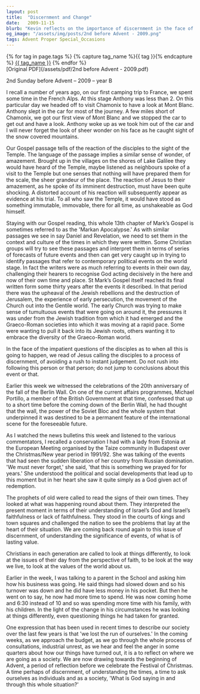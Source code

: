 ```yaml
---
layout: post
title:  "Discernment and Change"
date:   2009-11-15
blurb: "Kevin reflects on the importance of discernment in the face of change, drawing parallels between the disciples' amazement at the Temple and modern reactions to historical events like the fall of the Berlin Wall. He emphasizes the need to understand the significance of events and to question our values and the way we live, especially in times of societal upheaval."
og_image: "/assets/img/posts/2nd before Advent - 2009.png"
tags: Advent Proper Special_Occasions
---    
```

<div class="tag-pills">
  {% for tag in page.tags %}
    {% capture tag_name %}{{ tag }}{% endcapture %}
    <a href="{{ site.baseurl }}/tag/{{ tag_name }}" class="tag-pill">{{ tag_name }}</a>
  {% endfor %}
</div>
[Original PDF](/assets/pdf/2nd before Advent - 2009.pdf)

2nd Sunday before Advent – 2009 – year B

I recall a number of years ago, on our first camping trip to France, we spent some time in the French Alps. At this stage Anthony was less than 2. On this particular day we headed off to visit Chamonix to have a look at Mont Blanc. Anthony slept in the car for most of the journey. A few miles short of Chamonix, we got our first view of Mont Blanc and we stopped the car to get out and have a look. Anthony woke up as we took him out of the car and I will never forget the look of sheer wonder on his face as he caught sight of the snow covered mountains.

Our Gospel passage tells of the reaction of the disciples to the sight of the Temple. The language of the passage implies a similar sense of wonder, of amazement. Brought up in the villages on the shores of Lake Galilee they would have heard of the Temple, maybe listened as neighbours spoke of a visit to the Temple but one senses that nothing will have prepared them for the scale, the sheer grandeur of the place. The reaction of Jesus to their amazement, as he spoke of its imminent destruction, must have been quite shocking. A distorted account of his reaction will subsequently appear as evidence at his trial. To all who saw the Temple, it would have stood as something immutable, immovable, there for all time, as unshakeable as God himself.

Staying with our Gospel reading, this whole 13th chapter of Mark’s Gospel is sometimes referred to as the 'Markan Apocalypse.' As with similar passages we see in say Daniel and Revelation, we need to set them in the context and culture of the times in which they were written. Some Christian groups will try to see these passages and interpret them in terms of series of forecasts of future events and then can get very caught up in trying to identify passages that refer to contemporary political events on the world stage. In fact the writers were as much referring to events in their own day, challenging their hearers to recognise God acting decisively in the here and now of their own time and place. St Mark’s Gospel itself reached its final written form some thirty years after the events it described. In that period there was the upheaval of the Jewish rebellions and the destruction of Jerusalem, the experience of early persecution, the movement of the Church out into the Gentile world. The early Church was trying to make sense of tumultuous events that were going on around it, the pressures it was under from the Jewish tradition from which it had emerged and the Graeco-Roman societies into which it was moving at a rapid pace. Some were wanting to pull it back into its Jewish roots, others wanting it to embrace the diversity of the Graeco-Roman world.

In the face of the impatient questions of the disciples as to when all this is going to happen, we read of Jesus calling the disciples to a process of discernment, of avoiding a rush to instant judgement. Do not rush into following this person or that person; do not jump to conclusions about this event or that.

Earlier this week we witnessed the celebrations of the 20th anniversary of the fall of the Berlin Wall. On one of the current affairs programmes, Michael Portillo, a member of the British Government at that time, confessed that up to a short time before the coming down of the Berlin Wall, he had thought that the wall, the power of the Soviet Bloc and the whole system that underpinned it was destined to be a permanent feature of the international scene for the foreseeable future.

As I watched the news bulletins this week and listened to the various commentators, I recalled a conservation I had with a lady from Estonia at the European Meeting organised by the Taize community in Budapest over the Christmas/New year period in 1991/92. She was talking of the events that had seen the sudden liberation of her country from Russian domination. 'We must never forget,' she said, 'that this is something we prayed for for years.' She understood the political and social developments that lead up to this moment but in her heart she saw it quite simply as a God given act of redemption.

The prophets of old were called to read the signs of their own times. They looked at what was happening round about them. They interpreted the present moment in terms of their understanding of Israel’s God and Israel’s faithfulness or lack of faithfulness. They stood in the courts of kings and town squares and challenged the nation to see the problems that lay at the heart of their situation. We are coming back round again to this issue of discernment, of understanding the significance of events, of what is of lasting value.

Christians in each generation are called to look at things differently, to look at the issues of their day from the perspective of faith, to be look at the way we live, to look at the values of the world about us.

Earlier in the week, I was talking to a parent in the School and asking him how his business was going. He said things had slowed down and so his turnover was down and he did have less money in his pocket. But then he went on to say, he now had more time to spend. He was now coming home and 6:30 instead of 10 and so was spending more time with his family, with his children. In the light of the change in his circumstances he was looking at things differently, even questioning things he had taken for granted.

One expression that has been used in recent times to describe our society over the last few years is that 'we lost the run of ourselves.' In the coming weeks, as we approach the budget, as we go through the whole process of consultations, industrial unrest, as we hear and feel the anger in some quarters about how our things have turned out, it is a to reflect on where we are going as a society. We are now drawing towards the beginning of Advent, a period of reflection before we celebrate the Festival of Christmas. A time perhaps of discernment, of understanding the times, a time to ask ourselves as individuals and as a society, 'What is God saying in and through this whole situation?'
